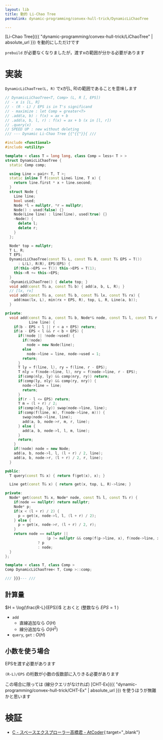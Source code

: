 ```yaml
---
layout: lib
title: 動的 Li-Chao Tree
permalink: dynamic-programming/convex-hull-trick/DynamicLiChaoTree

---
```



[Li-Chao Tree]({{ "dynamic-programming/convex-hull-trick/LiChaoTree" | absolute_url }}) を動的にしただけです

`prebuild` が必要なくなりましたが，渡すxの範囲が分かる必要があります

# 実装

`DynamicLiChaoTree(L, R)` でxが\[L, R\)の範囲であることを意味します


```cpp
// DynamicLiChaoTree<T, Comp> (L, R [, EPS])
// - x is [L, R]
// - (R - L) / EPS is in T's significand
// - maximize : let Comp = greater<T>
// .add(a, b) : f(x) = ax + b
// .add(a, b, l, r) : f(x) = ax + b (x in [l, r])
// .query(x)
// SPEED UP : new without deleting
/// --- Dynamic Li-Chao Tree {{"{{"}}{ ///

#include <functional>
#include <utility>

template < class T = long long, class Comp = less< T > >
struct DynamicLiChaoTree {
  static Comp comp;

  using Line = pair< T, T >;
  static inline T f(const Line& line, T x) {
    return line.first * x + line.second;
  }
  struct Node {
    Line line;
    bool used;
    Node *l = nullptr, *r = nullptr;
    Node() : used(false) {}
    Node(Line line) : line(line), used(true) {}
    ~Node() {
      delete l;
      delete r;
    }
  };

  Node* top = nullptr;
  T L, R;
  T EPS;
  DynamicLiChaoTree(const T& L, const T& R, const T& EPS = T())
      : L(L), R(R), EPS(EPS) {
    if(this->EPS == T()) this->EPS = T(1);
    this->R += this->EPS;
  }
  ~DynamicLiChaoTree() { delete top; }
  void add(const T& a, const T& b) { add(a, b, L, R); }
  // [lx, rx]
  void add(const T& a, const T& b, const T& lx, const T& rx) {
    add(max(lx, L), min(rx + EPS, R), top, L, R, Line(a, b));
  }

private:
  void add(const T& a, const T& b, Node*& node, const T& l, const T& r,
           Line line) {
    if(b - EPS < l || r < a + EPS) return;
    if(a - EPS < l && r < b + EPS) {
      if(!node || !node->used) {
        if(!node)
          node = new Node(line);
        else
          node->line = line, node->used = 1;
        return;
      }
      T ly = f(line, l), ry = f(line, r - EPS);
      T nly = f(node->line, l), nry = f(node->line, r - EPS);
      if(comp(nly, ly) && comp(nry, ry)) return;
      if(comp(ly, nly) && comp(ry, nry)) {
        node->line = line;
        return;
      }
      if(r - l <= EPS) return;
      T m = (l + r) / 2;
      if(comp(nly, ly)) swap(node->line, line);
      if(comp(f(line, m), f(node->line, m))) {
        swap(node->line, line);
        add(a, b, node->r, m, r, line);
      } else {
        add(a, b, node->l, l, m, line);
      }
      return;
    }
    if(!node) node = new Node;
    add(a, b, node->l, l, (l + r) / 2, line);
    add(a, b, node->r, (l + r) / 2, r, line);
  }

public:
  T query(const T& x) { return f(get(x), x); }

  Line get(const T& x) { return get(x, top, L, R)->line; }

private:
  Node* get(const T& x, Node* node, const T& l, const T& r) {
    if(node == nullptr) return nullptr;
    Node* p;
    if(x < (l + r) / 2) {
      p = get(x, node->l, l, (l + r) / 2);
    } else {
      p = get(x, node->r, (l + r) / 2, r);
    }
    return node == nullptr ||
                   (p != nullptr && comp(f(p->line, x), f(node->line, x)))
               ? p
               : node;
  }
};

template < class T, class Comp >
Comp DynamicLiChaoTree< T, Comp >::comp;

/// }}}--- ///
```


## 計算量

$H = \log(\frac{R-L}{EPS})$ とおくと (整数なら $EPS=1$ )

* `add`
  * 直線追加なら $O(H)$
  * 線分追加なら $O(H^2)$
* `query`, `get` : $O(H)$

## 小数を使う場合

EPSを渡す必要があります

`(R-L)/EPS` の桁数が小数の仮数部に入りきる必要があります

この場合に限っては (線分クエリがなければ) [CHT-Ex]({{ "dynamic-programming/convex-hull-trick/CHT-Ex" | absolute_url }}) を使うほうが無難かと思います

# 検証

* [C - スペースエクスプローラー高橋君 - AtCoder](https://beta.atcoder.jp/contests/colopl2018-final-open/submissions/3599211){:target="_blank"}<!--_-->

